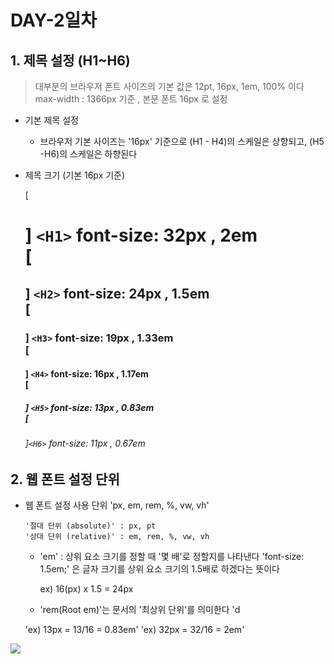 # DAY-2일차 

## 1. 제목 설정 (H1~H6)

> 대부분의 브라우저 폰트 사이즈의 기본 값은 12pt, 16px, 1em, 100% 이다 <br>
> max-width : 1366px 기준 , 본문 폰트 16px 로 설정

- 기본 제목 설정

    - 브라우저 기본 사이즈는 '16px' 기준으로 (H1 - H4)의 스케일은 상향되고, (H5 -H6)의 스케일은 하향된다


- 제목 크기 (기본 16px 기준)

    [<H1>] `<H1>` font-size: 32px , 2em <br>
    [<H2>] `<H2>` font-size: 24px , 1.5em <br>
    [<H3>] `<H3>` font-size: 19px , 1.33em <br>
    [<H4>] `<H4>` font-size: 16px , 1.17em <br>
    [<H5>] `<H5>` font-size: 13px , 0.83em <br>
    [<H6>]`<H6>` font-size: 11px , 0.67em <br>

## 2. 웹 폰트 설정 단위 
- 웹 폰트 설정 사용 단위 'px, em, rem, %, vw, vh'

      '절대 단위 (absolute)' : px, pt
      '상대 단위 (relative)' : em, rem, %, vw, vh

     - 'em' : 상위 요소 크기를 정할 때 '몇 배'로 정할지를 나타낸다 
       'font-size: 1.5em;' 은 글자 크기를 상위 요소 크기의 1.5배로 하겠다는 뜻이다 

       ex) 16(px) x 1.5 = 24px

     - 'rem(Root em)'는 문서의 '최상위 단위'를 의미한다
       'd

    'ex) 13px = 13/16 = 0.83em' 
    'ex) 32px = 32/16 = 2em'

![](http://pxtoem.com/)
<br>

